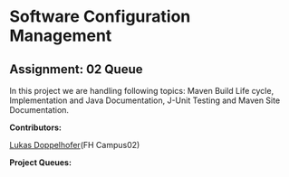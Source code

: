 # Software Configuration Management
## Assignment: 02 Queue

In this project we are handling following topics: Maven Build Life cycle, Implementation and Java Documentation, J-Unit Testing and Maven Site Documentation.

**Contributors:**

[Lukas Doppelhofer](https://github.com/LukasDoppelhofer/)(FH Campus02)

**Project Queues:**